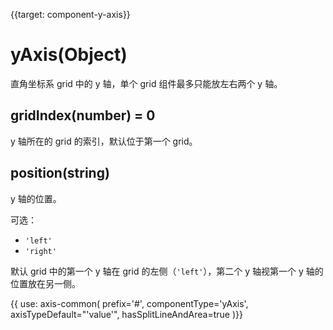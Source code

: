 
{{target: component-y-axis}}

# yAxis(Object)

直角坐标系 grid 中的 y 轴，单个 grid 组件最多只能放左右两个 y 轴。

## gridIndex(number) = 0

y 轴所在的 grid 的索引，默认位于第一个 grid。

## position(string)

y 轴的位置。

可选：
+ `'left'`
+ `'right'`

默认 grid 中的第一个 y 轴在 grid 的左侧（`'left'`），第二个 y 轴视第一个 y 轴的位置放在另一侧。

{{ use: axis-common(
    prefix='#',
    componentType='yAxis',
    axisTypeDefault="'value'",
    hasSplitLineAndArea=true
)}}
